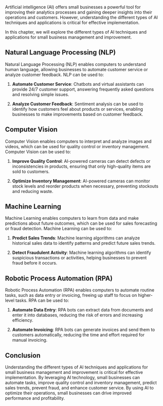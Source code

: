 

Artificial intelligence (AI) offers small businesses a powerful tool for improving their analytics processes and gaining deeper insights into their operations and customers. However, understanding the different types of AI techniques and applications is critical for effective implementation.

In this chapter, we will explore the different types of AI techniques and applications for small business management and improvement.

Natural Language Processing (NLP)
---------------------------------

Natural Language Processing (NLP) enables computers to understand human language, allowing businesses to automate customer service or analyze customer feedback. NLP can be used to:

1. **Automate Customer Service**: Chatbots and virtual assistants can provide 24/7 customer support, answering frequently asked questions and resolving simple issues.

2. **Analyze Customer Feedback**: Sentiment analysis can be used to identify how customers feel about products or services, enabling businesses to make improvements based on customer feedback.

Computer Vision
---------------

Computer Vision enables computers to interpret and analyze images and videos, which can be used for quality control or inventory management. Computer Vision can be used to:

1. **Improve Quality Control**: AI-powered cameras can detect defects or inconsistencies in products, ensuring that only high-quality items are sold to customers.

2. **Optimize Inventory Management**: AI-powered cameras can monitor stock levels and reorder products when necessary, preventing stockouts and reducing waste.

Machine Learning
----------------

Machine Learning enables computers to learn from data and make predictions about future outcomes, which can be used for sales forecasting or fraud detection. Machine Learning can be used to:

1. **Predict Sales Trends**: Machine learning algorithms can analyze historical sales data to identify patterns and predict future sales trends.

2. **Detect Fraudulent Activity**: Machine learning algorithms can identify suspicious transactions or activities, helping businesses to prevent fraud before it occurs.

Robotic Process Automation (RPA)
--------------------------------

Robotic Process Automation (RPA) enables computers to automate routine tasks, such as data entry or invoicing, freeing up staff to focus on higher-level tasks. RPA can be used to:

1. **Automate Data Entry**: RPA bots can extract data from documents and enter it into databases, reducing the risk of errors and increasing efficiency.

2. **Automate Invoicing**: RPA bots can generate invoices and send them to customers automatically, reducing the time and effort required for manual invoicing.

Conclusion
----------

Understanding the different types of AI techniques and applications for small business management and improvement is critical for effective implementation. By leveraging AI technology, small businesses can automate tasks, improve quality control and inventory management, predict sales trends, prevent fraud, and enhance customer service. By using AI to optimize their operations, small businesses can drive improved performance and profitability.
